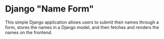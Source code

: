 # Django "Name Form" 

This simple Django application allows users to submit their names through a form, stores the names in a Django model, and then fetches and renders the names on the frontend.

